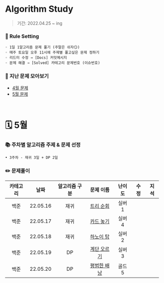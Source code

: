 # Algorithm Study
> 기간: 2022.04.25 ~ ing  

### 📌 Rule Setting
    ◦ 1일 1알고리즘 문제 풀기 (주말은 쉬자😏)  
    ◦ 매주 토요일 오후 11시에 주제별 풀고싶은 문제 정하기
    ◦ 리드미 수정 → [Docs] 커밋메시지
    ◦ 문제 해결 → [Solved] 카테고리 문제번호 (이슈번호)

### 👀 지난 문제 모아보기
- [4월 문제](모아보기/4월문제.md)
- [5월 문제](모아보기/5월문제.md)

</br>

# 🗓 5월
### 📚 주차별 알고리즘 주제 & 문제 선정
    • 3주차 - 재귀 3일 + DP 2일


### ✏️ 문제풀이
| 카테고리 | 날짜 | 알고리즘 구분 | 문제 이름 | 난이도 | 수정 | 지석 |  
| :----------: | :----------: | :----------: | :----------: | :----------: | :----------: | :----------: | 
| 백준 | 22.05.16 | 재귀 | [트리 순회](https://www.acmicpc.net/problem/1991) | 실버 1 |  |  |
| 백준 | 22.05.17 | 재귀 | [카드 놓기](https://www.acmicpc.net/problem/5568) | 실버 4 |  |  |
| 백준 | 22.05.18 | 재귀 | [하노이 탑](https://www.acmicpc.net/problem/1914) | 실버 2 |  |  |
| 백준 | 22.05.19 | DP | [계단 오르기](https://www.acmicpc.net/problem/2579) | 실버 3 |  |  |
| 백준 | 22.05.20 | DP | [평범한 배낭](https://www.acmicpc.net/problem/12865) | 골드 5 |  |  |